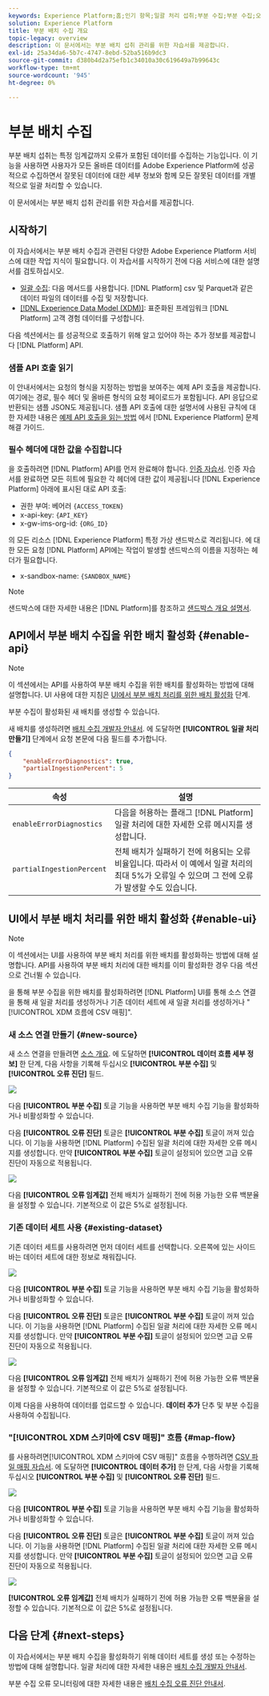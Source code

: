 ```yaml
---
keywords: Experience Platform;홈;인기 항목;일괄 처리 섭취;부분 수집;부분 수집;오류 검색;오류 검색;부분 배치 수집;부분 배치 수집;부분적;수집;수집;수집
solution: Experience Platform
title: 부분 배치 수집 개요
topic-legacy: overview
description: 이 문서에서는 부분 배치 섭취 관리를 위한 자습서를 제공합니다.
exl-id: 25a34da6-5b7c-4747-8ebd-52ba516b9dc3
source-git-commit: d380b4d2a75efb1c34010a30c619649a7b99643c
workflow-type: tm+mt
source-wordcount: '945'
ht-degree: 0%

---
```


# 부분 배치 수집

부분 배치 섭취는 특정 임계값까지 오류가 포함된 데이터를 수집하는 기능입니다. 이 기능을 사용하면 사용자가 모든 올바른 데이터를 Adobe Experience Platform에 성공적으로 수집하면서 잘못된 데이터에 대한 세부 정보와 함께 모든 잘못된 데이터를 개별적으로 일괄 처리할 수 있습니다.

이 문서에서는 부분 배치 섭취 관리를 위한 자습서를 제공합니다.

## 시작하기

이 자습서에서는 부분 배치 수집과 관련된 다양한 Adobe Experience Platform 서비스에 대한 작업 지식이 필요합니다. 이 자습서를 시작하기 전에 다음 서비스에 대한 설명서를 검토하십시오.

- [일괄 수집](./overview.md): 다음 메서드를 사용합니다. [!DNL Platform] csv 및 Parquet과 같은 데이터 파일의 데이터를 수집 및 저장합니다.
- [[!DNL Experience Data Model (XDM)]](../../xdm/home.md): 표준화된 프레임워크 [!DNL Platform] 고객 경험 데이터를 구성합니다.

다음 섹션에서는 를 성공적으로 호출하기 위해 알고 있어야 하는 추가 정보를 제공합니다 [!DNL Platform] API.

### 샘플 API 호출 읽기

이 안내서에서는 요청의 형식을 지정하는 방법을 보여주는 예제 API 호출을 제공합니다. 여기에는 경로, 필수 헤더 및 올바른 형식의 요청 페이로드가 포함됩니다. API 응답으로 반환되는 샘플 JSON도 제공됩니다. 샘플 API 호출에 대한 설명서에 사용된 규칙에 대한 자세한 내용은 [예제 API 호출을 읽는 방법](../../landing/troubleshooting.md#how-do-i-format-an-api-request) 에서 [!DNL Experience Platform] 문제 해결 가이드.

### 필수 헤더에 대한 값을 수집합니다

을 호출하려면 [!DNL Platform] API를 먼저 완료해야 합니다. [인증 자습서](https://www.adobe.com/go/platform-api-authentication-en). 인증 자습서를 완료하면 모든 히트에 필요한 각 헤더에 대한 값이 제공됩니다 [!DNL Experience Platform] 아래에 표시된 대로 API 호출:

- 권한 부여: 베어러 `{ACCESS_TOKEN}`
- x-api-key: `{API_KEY}`
- x-gw-ims-org-id: `{ORG_ID}`

의 모든 리소스 [!DNL Experience Platform] 특정 가상 샌드박스로 격리됩니다. 에 대한 모든 요청 [!DNL Platform] API에는 작업이 발생할 샌드박스의 이름을 지정하는 헤더가 필요합니다.

- x-sandbox-name: `{SANDBOX_NAME}`

>[!NOTE]
>
>샌드박스에 대한 자세한 내용은 [!DNL Platform]를 참조하고 [샌드박스 개요 설명서](../../sandboxes/home.md).

## API에서 부분 배치 수집을 위한 배치 활성화 {#enable-api}

>[!NOTE]
>
>이 섹션에서는 API를 사용하여 부분 배치 수집을 위한 배치를 활성화하는 방법에 대해 설명합니다. UI 사용에 대한 지침은 [UI에서 부분 배치 처리를 위한 배치 활성화](#enable-ui) 단계.

부분 수집이 활성화된 새 배치를 생성할 수 있습니다.

새 배치를 생성하려면 [배치 수집 개발자 안내서](./api-overview.md). 에 도달하면 **[!UICONTROL 일괄 처리 만들기]** 단계에서 요청 본문에 다음 필드를 추가합니다.

```json
{
    "enableErrorDiagnostics": true,
    "partialIngestionPercent": 5
}
```

| 속성 | 설명 |
| -------- | ----------- |
| `enableErrorDiagnostics` | 다음을 허용하는 플래그 [!DNL Platform] 일괄 처리에 대한 자세한 오류 메시지를 생성합니다. |
| `partialIngestionPercent` | 전체 배치가 실패하기 전에 허용되는 오류 비율입니다. 따라서 이 예에서 일괄 처리의 최대 5%가 오류일 수 있으며 그 전에 오류가 발생할 수도 있습니다. |


## UI에서 부분 배치 처리를 위한 배치 활성화 {#enable-ui}

>[!NOTE]
>
>이 섹션에서는 UI를 사용하여 부분 배치 처리를 위한 배치를 활성화하는 방법에 대해 설명합니다. API를 사용하여 부분 배치 처리에 대한 배치를 이미 활성화한 경우 다음 섹션으로 건너뛸 수 있습니다.

을 통해 부분 수집을 위한 배치를 활성화하려면 [!DNL Platform] UI를 통해 소스 연결을 통해 새 일괄 처리를 생성하거나 기존 데이터 세트에 새 일괄 처리를 생성하거나 &quot;[!UICONTROL XDM 흐름에 CSV 매핑]&quot;.

### 새 소스 연결 만들기 {#new-source}

새 소스 연결을 만들려면 [소스 개요](../../sources/home.md). 에 도달하면 **[!UICONTROL 데이터 흐름 세부 정보]** 한 단계, 다음 사항을 기록해 두십시오 **[!UICONTROL 부분 수집]** 및 **[!UICONTROL 오류 진단]** 필드.

![](../images/batch-ingestion/partial-ingestion/configure-batch.png)

다음 **[!UICONTROL 부분 수집]** 토글 기능을 사용하면 부분 배치 수집 기능을 활성화하거나 비활성화할 수 있습니다.

다음 **[!UICONTROL 오류 진단]** 토글은 **[!UICONTROL 부분 수집]** 토글이 꺼져 있습니다. 이 기능을 사용하면 [!DNL Platform] 수집된 일괄 처리에 대한 자세한 오류 메시지를 생성합니다. 만약 **[!UICONTROL 부분 수집]** 토글이 설정되어 있으면 고급 오류 진단이 자동으로 적용됩니다.

![](../images/batch-ingestion/partial-ingestion/configure-batch-partial-ingestion-focus.png)

다음 **[!UICONTROL 오류 임계값]** 전체 배치가 실패하기 전에 허용 가능한 오류 백분율을 설정할 수 있습니다. 기본적으로 이 값은 5%로 설정됩니다.

### 기존 데이터 세트 사용 {#existing-dataset}

기존 데이터 세트를 사용하려면 먼저 데이터 세트를 선택합니다. 오른쪽에 있는 사이드바는 데이터 세트에 대한 정보로 채워집니다.

![](../images/batch-ingestion/partial-ingestion/monitor-dataset.png)

다음 **[!UICONTROL 부분 수집]** 토글 기능을 사용하면 부분 배치 수집 기능을 활성화하거나 비활성화할 수 있습니다.

다음 **[!UICONTROL 오류 진단]** 토글은 **[!UICONTROL 부분 수집]** 토글이 꺼져 있습니다. 이 기능을 사용하면 [!DNL Platform] 수집된 일괄 처리에 대한 자세한 오류 메시지를 생성합니다. 만약 **[!UICONTROL 부분 수집]** 토글이 설정되어 있으면 고급 오류 진단이 자동으로 적용됩니다.

![](../images/batch-ingestion/partial-ingestion/monitor-dataset-partial-ingestion-focus.png)

다음 **[!UICONTROL 오류 임계값]** 전체 배치가 실패하기 전에 허용 가능한 오류 백분율을 설정할 수 있습니다. 기본적으로 이 값은 5%로 설정됩니다.

이제 다음을 사용하여 데이터를 업로드할 수 있습니다. **데이터 추가** 단추 및 부분 수집을 사용하여 수집됩니다.

### &quot;[!UICONTROL XDM 스키마에 CSV 매핑]&quot; 흐름 {#map-flow}

를 사용하려면[!UICONTROL XDM 스키마에 CSV 매핑]&quot; 흐름을 수행하려면 [CSV 파일 매핑 자습서](../tutorials/map-csv/overview.md). 에 도달하면 **[!UICONTROL 데이터 추가]** 한 단계, 다음 사항을 기록해 두십시오 **[!UICONTROL 부분 수집]** 및 **[!UICONTROL 오류 진단]** 필드.

![](../images/batch-ingestion/partial-ingestion/xdm-csv-workflow.png)

다음 **[!UICONTROL 부분 수집]** 토글 기능을 사용하면 부분 배치 수집 기능을 활성화하거나 비활성화할 수 있습니다.

다음 **[!UICONTROL 오류 진단]** 토글은 **[!UICONTROL 부분 수집]** 토글이 꺼져 있습니다. 이 기능을 사용하면 [!DNL Platform] 수집된 일괄 처리에 대한 자세한 오류 메시지를 생성합니다. 만약 **[!UICONTROL 부분 수집]** 토글이 설정되어 있으면 고급 오류 진단이 자동으로 적용됩니다.

![](../images/batch-ingestion/partial-ingestion/xdm-csv-workflow-partial-ingestion-focus.png)

**[!UICONTROL 오류 임계값]** 전체 배치가 실패하기 전에 허용 가능한 오류 백분율을 설정할 수 있습니다. 기본적으로 이 값은 5%로 설정됩니다.

## 다음 단계 {#next-steps}

이 자습서에서는 부분 배치 수집을 활성화하기 위해 데이터 세트를 생성 또는 수정하는 방법에 대해 설명합니다. 일괄 처리에 대한 자세한 내용은 [배치 수집 개발자 안내서](./api-overview.md).

부분 수집 오류 모니터링에 대한 자세한 내용은 [배치 수집 오류 진단 안내서](../quality/error-diagnostics.md).
